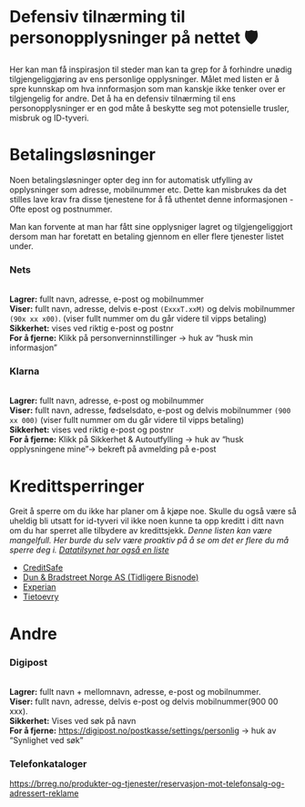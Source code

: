 # Defensiv tilnærming til personopplysninger på nettet :shield:
Her kan man få inspirasjon til steder man kan ta grep for å forhindre unødig tilgjengeliggjøring av ens personlige opplysninger.
Målet med listen er å spre kunnskap om hva innformasjon som man kanskje ikke tenker over er tilgjengelig for andre.
Det å ha en defensiv tilnærming til ens personopplysninger er en god måte å beskytte seg mot potensielle trusler, misbruk og ID-tyveri.


# Betalingsløsninger
Noen betalingsløsninger opter deg inn for automatisk utfylling av opplysninger som adresse, mobilnummer etc.
Dette kan misbrukes da det stilles lave krav fra disse tjenestene for å få uthentet denne informasjonen - Ofte epost og postnummer.

Man kan forvente at man har fått sine opplysniger lagret og tilgjengeliggjort dersom man har foretatt en betaling gjennom en eller flere tjenester listet under.

### Nets
<br>**Lagrer:** fullt navn, adresse, e-post og mobilnummer
<br>**Viser:** fullt navn, adresse, delvis e-post `(ExxxT.xxM)` og delvis mobilnummer `(90x xx x00)`. (viser fullt nummer om du går videre til vipps betaling)
<br>**Sikkerhet:** vises ved riktig e-post og postnr
<br>**For å fjerne:** Klikk på personverninnstillinger → huk av “husk min informasjon”

### Klarna
<br>**Lagrer:** fullt navn, adresse, e-post og mobilnummer
<br>**Viser:** fullt navn, adresse, fødselsdato, e-post og delvis mobilnummer `(900 xx 000)` (viser fullt nummer om du går videre til vipps betaling)
<br>**Sikkerhet:** vises ved riktig e-post og postnr
<br>**For å fjerne:** Klikk på Sikkerhet & Autoutfylling → huk av “husk opplysningene mine”→ bekreft på avmelding på e-post


# Kredittsperringer
Greit å sperre om du ikke har planer om å kjøpe noe. Skulle du også være så uheldig bli utsatt for id-tyveri vil ikke noen kunne ta opp kreditt i ditt navn om du har sperret alle tilbydere av kredittsjekk.
_Denne listen kan være mangelfull. Her burde du selv være proaktiv på å se om det er flere du må sperre deg i. [Datatilsynet har også en liste](https://www.datatilsynet.no/personvern-pa-ulike-omrader/kredittvurdering/virksomheter-som-kredittvurderer/)_

* [CreditSafe](https://www.creditsafe.com/no/no/kontakt/ofte-stilte-sporsmal/min-side.html)
* [Dun & Bradstreet Norge AS (Tidligere Bisnode)](https://soliditet.no/privatpersoner/auth)
* [Experian](https://www.minexperian.no)
* [Tietoevry](https://kredittsperre.infotorg.no/)


# Andre

### Digipost
<br>**Lagrer:** fullt navn + mellomnavn, adresse, e-post og mobilnummer.
<br>**Viser:** fullt navn, adresse, delvis e-post og delvis mobilnummer(900 00 xxx).
<br>**Sikkerhet:** Vises ved søk på navn
<br>**For å fjerne:** https://digipost.no/postkasse/settings/personlig → huk av “Synlighet ved søk”

### Telefonkataloger
https://brreg.no/produkter-og-tjenester/reservasjon-mot-telefonsalg-og-adressert-reklame
